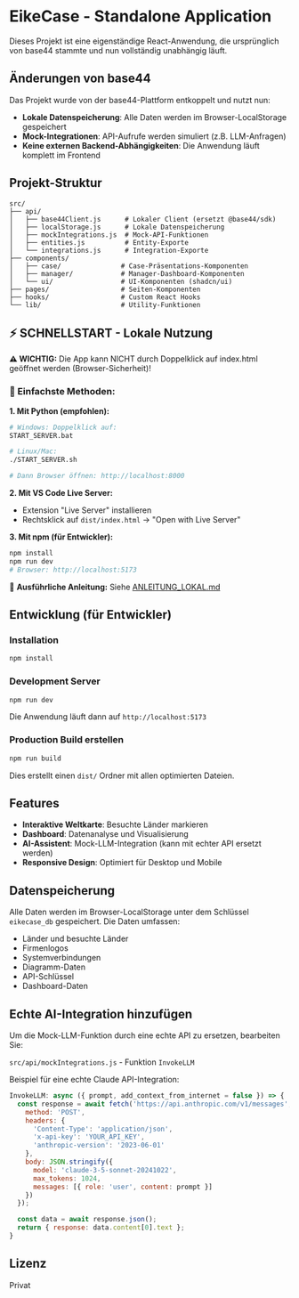 # EikeCase - Standalone Application

Dieses Projekt ist eine eigenständige React-Anwendung, die ursprünglich von base44 stammte und nun vollständig unabhängig läuft.

## Änderungen von base44

Das Projekt wurde von der base44-Plattform entkoppelt und nutzt nun:

- **Lokale Datenspeicherung**: Alle Daten werden im Browser-LocalStorage gespeichert
- **Mock-Integrationen**: API-Aufrufe werden simuliert (z.B. LLM-Anfragen)
- **Keine externen Backend-Abhängigkeiten**: Die Anwendung läuft komplett im Frontend

## Projekt-Struktur

```
src/
├── api/
│   ├── base44Client.js      # Lokaler Client (ersetzt @base44/sdk)
│   ├── localStorage.js      # Lokale Datenspeicherung
│   ├── mockIntegrations.js  # Mock-API-Funktionen
│   ├── entities.js          # Entity-Exporte
│   └── integrations.js      # Integration-Exporte
├── components/
│   ├── case/               # Case-Präsentations-Komponenten
│   ├── manager/            # Manager-Dashboard-Komponenten
│   └── ui/                 # UI-Komponenten (shadcn/ui)
├── pages/                  # Seiten-Komponenten
├── hooks/                  # Custom React Hooks
└── lib/                    # Utility-Funktionen
```

## ⚡ SCHNELLSTART - Lokale Nutzung

**⚠️ WICHTIG:** Die App kann NICHT durch Doppelklick auf index.html geöffnet werden (Browser-Sicherheit)!

### 🚀 Einfachste Methoden:

**1. Mit Python (empfohlen):**
```bash
# Windows: Doppelklick auf:
START_SERVER.bat

# Linux/Mac:
./START_SERVER.sh

# Dann Browser öffnen: http://localhost:8000
```

**2. Mit VS Code Live Server:**
- Extension "Live Server" installieren
- Rechtsklick auf `dist/index.html` → "Open with Live Server"

**3. Mit npm (für Entwickler):**
```bash
npm install
npm run dev
# Browser: http://localhost:5173
```

📖 **Ausführliche Anleitung:** Siehe [ANLEITUNG_LOKAL.md](ANLEITUNG_LOKAL.md)

## Entwicklung (für Entwickler)

### Installation

```bash
npm install
```

### Development Server

```bash
npm run dev
```

Die Anwendung läuft dann auf `http://localhost:5173`

### Production Build erstellen

```bash
npm run build
```

Dies erstellt einen `dist/` Ordner mit allen optimierten Dateien.

## Features

- **Interaktive Weltkarte**: Besuchte Länder markieren
- **Dashboard**: Datenanalyse und Visualisierung
- **AI-Assistent**: Mock-LLM-Integration (kann mit echter API ersetzt werden)
- **Responsive Design**: Optimiert für Desktop und Mobile

## Datenspeicherung

Alle Daten werden im Browser-LocalStorage unter dem Schlüssel `eikecase_db` gespeichert. Die Daten umfassen:

- Länder und besuchte Länder
- Firmenlogos
- Systemverbindungen
- Diagramm-Daten
- API-Schlüssel
- Dashboard-Daten

## Echte AI-Integration hinzufügen

Um die Mock-LLM-Funktion durch eine echte API zu ersetzen, bearbeiten Sie:

`src/api/mockIntegrations.js` - Funktion `InvokeLLM`

Beispiel für eine echte Claude API-Integration:

```javascript
InvokeLLM: async ({ prompt, add_context_from_internet = false }) => {
  const response = await fetch('https://api.anthropic.com/v1/messages', {
    method: 'POST',
    headers: {
      'Content-Type': 'application/json',
      'x-api-key': 'YOUR_API_KEY',
      'anthropic-version': '2023-06-01'
    },
    body: JSON.stringify({
      model: 'claude-3-5-sonnet-20241022',
      max_tokens: 1024,
      messages: [{ role: 'user', content: prompt }]
    })
  });

  const data = await response.json();
  return { response: data.content[0].text };
}
```

## Lizenz

Privat
